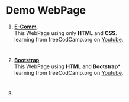 # Demo WebPage

1. **[E-Comm](https://github.com/Ashish-17CSE/Web-Dev-Project/blob/main/HTML%20%26%20CSS/index.html)**.<br>
This WebPage using only **HTML** and **CSS**.<br>
learning from  freeCodCamp.org on [Youtube](https://youtu.be/rDTgyzZ6To0?list=PLkIYQhiQEQulT_baaY66z_s7ys7eRUzfq).<br>

#

2. **[Bootstrap](https://github.com/Ashish-17CSE/Web-Dev-Project/blob/main/Bootstrap/index.html)**.<br>
This WebPage using **HTML** and **Bootstrap***<br>
learning from  freeCodCamp.org on [Youtube](https://youtu.be/-qfEOE4vtxE).<br>

#
3. 
